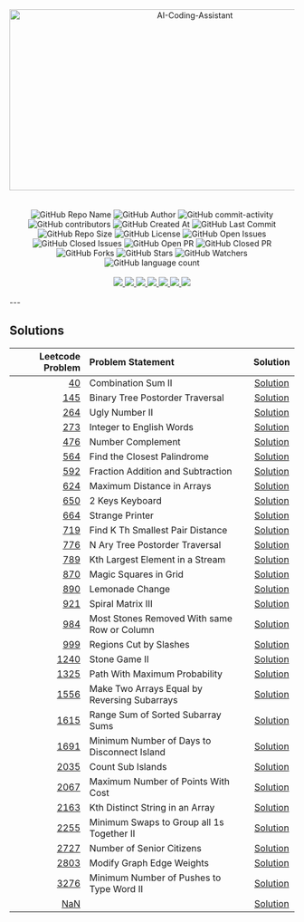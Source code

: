 <div align="center">
    <img src="https://socialify.git.ci/yashksaini-coder/August-Leetcode-Daily-2024/image?forks=1&issues=1&language=1&name=1&pattern=Diagonal%20Stripes&pulls=1&stargazers=1&theme=Auto" alt="AI-Coding-Assistant" width="640" height="320" />
</div>
<br><br>

<div align="center">
    <img alt="GitHub Repo Name" src="https://img.shields.io/badge/Repo-August_Leetcode_Daily_2024-blue">
    <img alt="GitHub Author" src="https://img.shields.io/badge/Author-Yash%20K.%20Saini-1D3557">
    <img alt="GitHub commit-activity" src="https://img.shields.io/github/commit-activity/t/yashksaini-coder/August-Leetcode-Daily-2024">
    <img alt="GitHub contributors" src="https://img.shields.io/github/contributors/yashksaini-coder/August-Leetcode-Daily-2024">
    <img alt="GitHub Created At" src="https://img.shields.io/github/created-at/yashksaini-coder/August-Leetcode-Daily-2024">
    <img alt="GitHub Last Commit" src="https://img.shields.io/github/last-commit/yashksaini-coder/August-Leetcode-Daily-2024">
    <img alt="GitHub Repo Size" src="https://img.shields.io/github/repo-size/yashksaini-coder/August-Leetcode-Daily-2024">
    <img alt="GitHub License" src="https://img.shields.io/github/license/yashksaini-coder/August-Leetcode-Daily-2024">
    <img alt="GitHub Open Issues" src="https://img.shields.io/github/issues/yashksaini-coder/August-Leetcode-Daily-2024">
    <img alt="GitHub Closed Issues" src="https://img.shields.io/github/issues-closed/yashksaini-coder/August-Leetcode-Daily-2024">
    <img alt="GitHub Open PR" src="https://img.shields.io/github/issues-pr/yashksaini-coder/August-Leetcode-Daily-2024">
    <img alt="GitHub Closed PR" src="https://img.shields.io/github/issues-pr-closed/yashksaini-coder/August-Leetcode-Daily-2024">
    <img alt="GitHub Forks" src="https://img.shields.io/github/forks/yashksaini-coder/August-Leetcode-Daily-2024">
    <img alt="GitHub Stars" src="https://img.shields.io/github/stars/yashksaini-coder/August-Leetcode-Daily-2024">
    <img alt="GitHub Watchers" src="https://img.shields.io/github/watchers/yashksaini-coder/August-Leetcode-Daily-2024">
    <img alt="GitHub language count" src="https://img.shields.io/github/languages/count/yashksaini-coder/August-Leetcode-Daily-2024">
</div>
<br>

<div align='center'>
    <a href="mailto:ys3853428@gmail.com"> <img src="https://img.shields.io/badge/Gmail-D14836?style=for-the-badge&logo=gmail&logoColor=white"> </a>
    <a href="https://github.com/yashksaini-coder"> <img src="https://img.shields.io/badge/GitHub-100000?style=for-the-badge&logo=github&logoColor=white"> </a>
    <a href="https://medium.com/@yashksaini"> <img src="https://img.shields.io/badge/Medium-12100E?style=for-the-badge&logo=medium&logoColor=white"> </a>
    <a href="https://www.linkedin.com/in/yashksaini/"> <img src="https://img.shields.io/badge/LinkedIn-0077B5?style=for-the-badge&logo=linkedin&logoColor=white"> </a>
    <a href="https://bento.me/yashksaini"> <img src="https://img.shields.io/badge/Bento-768CFF.svg?style=for-the-badge&logo=Bento&logoColor=white"> </a>
    <a href="https://www.instagram.com/yashksaini.codes/"> <img src="https://img.shields.io/badge/Instagram-%23FF006E.svg?style=for-the-badge&logo=Instagram&logoColor=white"> </a>
    <a href="https://twitter.com/EasycodesDev"> <img src="https://img.shields.io/badge/X-%23000000.svg?style=for-the-badge&logo=X&logoColor=white"> </a>
</div>
<br>
---

## Solutions



<!-- SOLUTIONS TABLE BEGIN -->
| Leetcode Problem | Problem Statement | Solution |
|---:|:-----|:----:|
| [40](https://leetcode.com/problems/combination-sum-ii/) | Combination Sum II | [Solution](./40-combination-sum-ii/combination-sum-ii.java) |
| [145](https://leetcode.com/problems/binary-tree-postorder-traversal/) | Binary Tree Postorder Traversal | [Solution](./145-binary-tree-postorder-traversal/binary-tree-postorder-traversal.java) |
| [264](https://leetcode.com/problems/ugly-number-ii/) | Ugly Number II | [Solution](./264-ugly-number-ii/ugly-number-ii.java) |
| [273](https://leetcode.com/problems/integer-to-english-words/) | Integer to English Words | [Solution](./273-integer-to-english-words/integer-to-english-words.java) |
| [476](https://leetcode.com/problems/number-complement/) | Number Complement | [Solution](./476-number-complement/number-complement.java) |
| [564](https://leetcode.com/problems/find-the-closest-palindrome/) | Find the Closest Palindrome | [Solution](./564-find-the-closest-palindrome/find-the-closest-palindrome.java) |
| [592](https://leetcode.com/problems/fraction-addition-and-subtraction/) | Fraction Addition and Subtraction | [Solution](./592-fraction-addition-and-subtraction/fraction-addition-and-subtraction.java) |
| [624](https://leetcode.com/problems/maximum-distance-in-arrays/) | Maximum Distance in Arrays | [Solution](./624-maximum-distance-in-arrays/maximum-distance-in-arrays.java) |
| [650](https://leetcode.com/problems/2-keys-keyboard/) | 2 Keys Keyboard | [Solution](./650-2-keys-keyboard/2-keys-keyboard.java) |
| [664](https://leetcode.com/problems/strange-printer/) | Strange Printer | [Solution](./664-strange-printer/strange-printer.java) |
| [719](https://leetcode.com/problems/find-k-th-smallest-pair-distance/) | Find K Th Smallest Pair Distance | [Solution](./719-find-k-th-smallest-pair-distance/find-k-th-smallest-pair-distance.java) |
| [776](https://leetcode.com/problems/n-ary-tree-postorder-traversal/) | N Ary Tree Postorder Traversal | [Solution](./776-n-ary-tree-postorder-traversal/n-ary-tree-postorder-traversal.java) |
| [789](https://leetcode.com/problems/kth-largest-element-in-a-stream/) | Kth Largest Element in a Stream | [Solution](./789-kth-largest-element-in-a-stream/kth-largest-element-in-a-stream.java) |
| [870](https://leetcode.com/problems/magic-squares-in-grid/) | Magic Squares in Grid | [Solution](./870-magic-squares-in-grid/magic-squares-in-grid.java) |
| [890](https://leetcode.com/problems/lemonade-change/) | Lemonade Change | [Solution](./890-lemonade-change/lemonade-change.java) |
| [921](https://leetcode.com/problems/spiral-matrix-iii/) | Spiral Matrix III | [Solution](./921-spiral-matrix-iii/spiral-matrix-iii.java) |
| [984](https://leetcode.com/problems/most-stones-removed-with-same-row-or-column/) | Most Stones Removed With same Row or Column | [Solution](./984-most-stones-removed-with-same-row-or-column/most-stones-removed-with-same-row-or-column.java) |
| [999](https://leetcode.com/problems/regions-cut-by-slashes/) | Regions Cut by Slashes | [Solution](./999-regions-cut-by-slashes/regions-cut-by-slashes.java) |
| [1240](https://leetcode.com/problems/stone-game-ii/) | Stone Game II | [Solution](./1240-stone-game-ii/stone-game-ii.java) |
| [1325](https://leetcode.com/problems/path-with-maximum-probability/) | Path With Maximum Probability | [Solution](./1325-path-with-maximum-probability/path-with-maximum-probability.java) |
| [1556](https://leetcode.com/problems/make-two-arrays-equal-by-reversing-subarrays/) | Make Two Arrays Equal by Reversing Subarrays | [Solution](./1556-make-two-arrays-equal-by-reversing-subarrays/make-two-arrays-equal-by-reversing-subarrays.java) |
| [1615](https://leetcode.com/problems/range-sum-of-sorted-subarray-sums/) | Range Sum of Sorted Subarray Sums | [Solution](./1615-range-sum-of-sorted-subarray-sums/range-sum-of-sorted-subarray-sums.java) |
| [1691](https://leetcode.com/problems/minimum-number-of-days-to-disconnect-island/) | Minimum Number of Days to Disconnect Island | [Solution](./1691-minimum-number-of-days-to-disconnect-island/minimum-number-of-days-to-disconnect-island.java) |
| [2035](https://leetcode.com/problems/count-sub-islands/) | Count Sub Islands | [Solution](./2035-count-sub-islands/count-sub-islands.java) |
| [2067](https://leetcode.com/problems/maximum-number-of-points-with-cost/) | Maximum Number of Points With Cost | [Solution](./2067-maximum-number-of-points-with-cost/maximum-number-of-points-with-cost.java) |
| [2163](https://leetcode.com/problems/kth-distinct-string-in-an-array/) | Kth Distinct String in an Array | [Solution](./2163-kth-distinct-string-in-an-array/kth-distinct-string-in-an-array.java) |
| [2255](https://leetcode.com/problems/minimum-swaps-to-group-all-1s-together-ii/) | Minimum Swaps to Group all 1s Together II | [Solution](./2255-minimum-swaps-to-group-all-1s-together-ii/minimum-swaps-to-group-all-1s-together-ii.java) |
| [2727](https://leetcode.com/problems/number-of-senior-citizens/) | Number of Senior Citizens | [Solution](./2727-number-of-senior-citizens/number-of-senior-citizens.java) |
| [2803](https://leetcode.com/problems/modify-graph-edge-weights/) | Modify Graph Edge Weights | [Solution](./2803-modify-graph-edge-weights/modify-graph-edge-weights.java) |
| [3276](https://leetcode.com/problems/minimum-number-of-pushes-to-type-word-ii/) | Minimum Number of Pushes to Type Word II | [Solution](./3276-minimum-number-of-pushes-to-type-word-ii/minimum-number-of-pushes-to-type-word-ii.java) |
| [NaN](https://leetcode.com/problems//) |  | [Solution](./scripts/.java) |
<!-- SOLUTIONS TABLE END -->

<br>